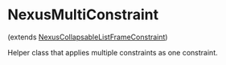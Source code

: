 # NexusMultiConstraint
(extends [NexusCollapsableListFrameConstraint](NexusCollapsableListFrameConstraint.md))

Helper class that applies multiple constraints as one
constraint.